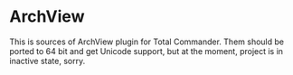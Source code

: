 # ArchView

This is sources of ArchView plugin for Total Commander. Them should be ported to 64 bit and get Unicode support, but at the moment, project is in inactive state, sorry.
